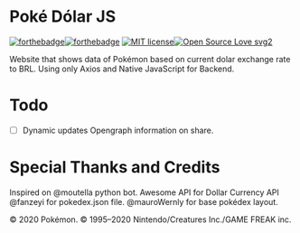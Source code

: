 # Poké Dólar JS

[![forthebadge](https://forthebadge.com/images/badges/made-with-javascript.svg)](https://forthebadge.com)[![forthebadge](https://forthebadge.com/images/badges/built-with-love.svg)](https://forthebadge.com)
[![MIT license](https://img.shields.io/badge/License-MIT-blue.svg)](https://lbesson.mit-license.org/)[![Open Source Love svg2](https://badges.frapsoft.com/os/v2/open-source.svg?v=103)](https://github.com/ellerbrock/open-source-badges/)

Website that shows data of Pokémon based on current dolar exchange rate to BRL.
Using only Axios and Native JavaScript for Backend.


# Todo

 - [ ] Dynamic updates Opengraph information on share.


# Special Thanks and Credits

Inspired on @moutella python bot.
Awesome API for Dollar Currency API
@fanzeyi for pokedex.json file.
@mauroWernly for base pokédex layout.


© 2020 Pokémon. © 1995–2020 Nintendo/Creatures Inc./GAME FREAK inc.
